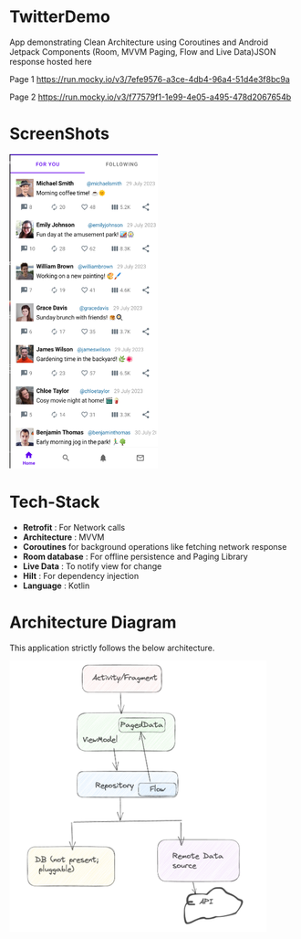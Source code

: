 # TwitterDemo
App demonstrating Clean Architecture using Coroutines and Android Jetpack Components (Room, MVVM Paging, Flow and Live Data)JSON response hosted here

Page 1 https://run.mocky.io/v3/7efe9576-a3ce-4db4-96a4-51d4e3f8bc9a

Page 2 https://run.mocky.io/v3/f77579f1-1e99-4e05-a495-478d2067654b

# ScreenShots

<img src = "https://github.com/kanch231004/TwitterDemo/blob/master/screenshots/HomePage.png" width = 260 height = 550/>

# Tech-Stack

* __Retrofit__ : For Network calls
* __Architecture__ : MVVM
* __Coroutines__ for background operations like fetching network response
* __Room database__ : For offline persistence and Paging Library
* __Live Data__ : To notify view for change
* __Hilt__ : For dependency injection
* __Language__ : Kotlin

# Architecture Diagram
This application strictly follows the below architecture.

<img src = "https://github.com/kanch231004/TwitterDemo/blob/master/screenshots/Architecture.png" width = 450 />
